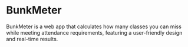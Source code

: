 # BunkMeter
BunkMeter is a web app that calculates how many classes you can miss while meeting attendance requirements, featuring a user-friendly design and real-time results.
